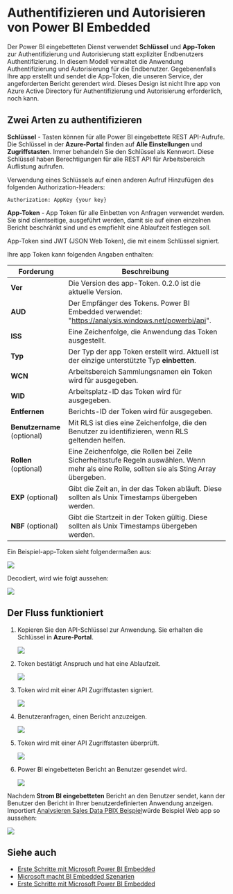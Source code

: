 <properties
   pageTitle="Authentifizieren und Autorisieren von Power BI Embedded"
   description="Authentifizieren und Autorisieren von Power BI Embedded"
   services="power-bi-embedded"
   documentationCenter=""
   authors="guyinacube"
   manager="erikre"
   editor=""
   tags=""/>
<tags
   ms.service="power-bi-embedded"
   ms.devlang="NA"
   ms.topic="article"
   ms.tgt_pltfrm="NA"
   ms.workload="powerbi"
   ms.date="10/04/2016"
   ms.author="asaxton"/>

# <a name="authenticating-and-authorizing-with-power-bi-embedded"></a>Authentifizieren und Autorisieren von Power BI Embedded

Der Power BI eingebetteten Dienst verwendet **Schlüssel** und **App-Token** zur Authentifizierung und Autorisierung statt expliziter Endbenutzers Authentifizierung. In diesem Modell verwaltet die Anwendung Authentifizierung und Autorisierung für die Endbenutzer. Gegebenenfalls Ihre app erstellt und sendet die App-Token, die unseren Service, der angeforderten Bericht gerendert wird. Dieses Design ist nicht Ihre app von Azure Active Directory für Authentifizierung und Autorisierung erforderlich, noch kann.

## <a name="two-ways-to-authenticate"></a>Zwei Arten zu authentifizieren

**Schlüssel** - Tasten können für alle Power BI eingebettete REST API-Aufrufe. Die Schlüssel in der **Azure-Portal** finden auf **Alle Einstellungen** und **Zugriffstasten**. Immer behandeln Sie den Schlüssel als Kennwort. Diese Schlüssel haben Berechtigungen für alle REST API für Arbeitsbereich Auflistung aufrufen.

Verwendung eines Schlüssels auf einen anderen Aufruf Hinzufügen des folgenden Authorization-Headers:            

    Authorization: AppKey {your key}

**App-Token** - App Token für alle Einbetten von Anfragen verwendet werden. Sie sind clientseitige, ausgeführt werden, damit sie auf einen einzelnen Bericht beschränkt sind und es empfiehlt eine Ablaufzeit festlegen soll.

App-Token sind JWT (JSON Web Token), die mit einem Schlüssel signiert.

Ihre app Token kann folgenden Angaben enthalten:

| Forderung      | Beschreibung        |
|--------------|------------|
| **Ver**      | Die Version des app-Token. 0.2.0 ist die aktuelle Version.       |
| **AUD**      | Der Empfänger des Tokens. Power BI Embedded verwendet: "https://analysis.windows.net/powerbi/api".  |
| **ISS**      |  Eine Zeichenfolge, die Anwendung das Token ausgestellt.    |
| **Typ**     | Der Typ der app Token erstellt wird. Aktuell ist der einzige unterstützte Typ **einbetten**.   |
| **WCN**      | Arbeitsbereich Sammlungsnamen ein Token wird für ausgegeben.  |
| **WID**      | Arbeitsplatz-ID das Token wird für ausgegeben.  |
| **Entfernen**      | Berichts-ID der Token wird für ausgegeben.     |
| **Benutzername** (optional) |  Mit RLS ist dies eine Zeichenfolge, die den Benutzer zu identifizieren, wenn RLS geltenden helfen. |
| **Rollen** (optional)   |   Eine Zeichenfolge, die Rollen bei Zeile Sicherheitsstufe Regeln auswählen. Wenn mehr als eine Rolle, sollten sie als Sting Array übergeben.    |
| **EXP** (optional)    |   Gibt die Zeit an, in der das Token abläuft. Diese sollten als Unix Timestamps übergeben werden.   |
| **NBF** (optional)    |   Gibt die Startzeit in der Token gültig. Diese sollten als Unix Timestamps übergeben werden.   |

Ein Beispiel-app-Token sieht folgendermaßen aus:

![](media\power-bi-embedded-app-token-flow\power-bi-embedded-app-token-flow-sample-coded.png)


Decodiert, wird wie folgt aussehen:

![](media\power-bi-embedded-app-token-flow\power-bi-embedded-app-token-flow-sample-decoded.png)


## <a name="heres-how-the-flow-works"></a>Der Fluss funktioniert

1. Kopieren Sie den API-Schlüssel zur Anwendung. Sie erhalten die Schlüssel in **Azure-Portal**.

    ![](media\powerbi-embedded-get-started-sample\azure-portal.png)

2. Token bestätigt Anspruch und hat eine Ablaufzeit.

    ![](media\powerbi-embedded-get-started-sample\power-bi-embedded-token-2.png)

3. Token wird mit einer API Zugriffstasten signiert.

    ![](media\powerbi-embedded-get-started-sample\power-bi-embedded-token-3.png)

4. Benutzeranfragen, einen Bericht anzuzeigen.

    ![](media\powerbi-embedded-get-started-sample\power-bi-embedded-token-4.png)

5.  Token wird mit einer API Zugriffstasten überprüft.

    ![](media\powerbi-embedded-get-started-sample\power-bi-embedded-token-5.png)

6.  Power BI eingebetteten Bericht an Benutzer gesendet wird.

    ![](media\powerbi-embedded-get-started-sample\power-bi-embedded-token-6.png)

Nachdem **Strom BI eingebetteten** Bericht an den Benutzer sendet, kann der Benutzer den Bericht in Ihrer benutzerdefinierten Anwendung anzeigen. Importiert [Analysieren Sales Data PBIX Beispiel](http://download.microsoft.com/download/1/4/E/14EDED28-6C58-4055-A65C-23B4DA81C4DE/Analyzing_Sales_Data.pbix)würde Beispiel Web app so aussehen:

![](media\powerbi-embedded-get-started-sample\sample-web-app.png)

## <a name="see-also"></a>Siehe auch
- [Erste Schritte mit Microsoft Power BI Embedded](power-bi-embedded-get-started-sample.md)
- [Microsoft macht BI Embedded Szenarien](power-bi-embedded-scenarios.md)
- [Erste Schritte mit Microsoft Power BI Embedded](power-bi-embedded-get-started.md)
